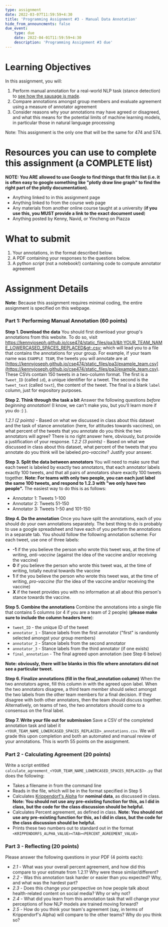 ```yaml
---
type: assignment
date: 2022-03-07T11:59:59+4:30
title: 'Programming Assignment #3 - Manual Data Annotation'
hide_from_announcments: false
due_event: 
    type: due
    date: 2022-04-01T11:59:59+4:30
    description: 'Programming Assignment #3 due'
---
```


# Learning Objectives

In this assignment, you will:

1. Perform manual annotation for a real-world NLP task (stance detection) to [see how the sausage is made](https://en.wiktionary.org/wiki/how_the_sausage_gets_made).
2. Compare annotations amongst group members and evaluate agreement using a measure of annotator agreement
3. Consider reasons why your annotations may have agreed or disagreed, and what this means for the potential limits of machine learning models, in particular those in natural language processing

Note: This assignment is the only one that will be the same for 474 and 574.

# Resources you can use to complete this assignment (a COMPLETE list)

**NOTE: You ARE allowed to use Google to find things that fit this list (i.e. it is often easy to google something like "plotly draw line graph" to find the right part of the plotly documentation).**

- Anything linked to in this assignment page
- Anything linked to from the course web page
- Any materials from another online course taught at a university (**if you use this, you MUST provide a link to the exact document used**)
- Anything posted by Kenny, Navid, or Yincheng on Piazza

# What to submit

1. Your annotations, in the format described below.
2. A PDF containing your responses to the questions below.
3. A python *script* (not a notebook!) containing code to compute annotator agreement

# Assignment Details

**Note:** Because this assignment requires minimal coding, the entire assignment is specified on this webpage.

### Part 1: Performing Manual Annotation (60 points)

**Step 1. Download the data** You should first download your group's annotations from this website. To do so, visit https://kennyjoseph.github.io/cse474/static_files/pa3/&lt;YOUR_TEAM_NAME_LOWERCASED_SPACES_REPLACED&gt;.csv; which will lead you to a file that contains the annotations for your group. For example, if your team name was `EXAMPLE TEAM`, the tweets you will annotate are at [https://kennyjoseph.github.io/cse474/static_files/pa3/example_team.csv](https://kennyjoseph.github.io/cse474/static_files/pa3/example_team.csv). These CSVs contain 150 tweets in a two-column format. The first is a `Tweet_ID` (called `id`), a unique identifier for a tweet. The second is the `tweet_text` (called `text`), the content of the tweet. The final is a blank `label` column, just for expository purposes.

**Step 2. Think through the task a bit** Answer the following questions *before beginning annotation*! (I know, we can't make you, but you'll learn more if you do :) ).

*1.2.1 (2 points)* - Based on what we discussed in class about this dataset and the task of stance annotation (here, for attitudes towards vaccines), on what percent of the tweets that you annotate do you think the two annotators will agree? There is no right answer here, obviously, but provide a justification of your response.
*1.2.2 (3 points)* - Based on what we discussed in class about this dataset, what percent of the tweets that you annotate do you think will be labeled *pro-vaccine*? Justify your answer.

**Step 3. Split the data between annotators** You will need to make sure that each tweet is labeled by exactly two annotators, that each annotator labels exactly 100 tweets, and that all pairs of annotators share exactly 100 tweets together. **Note: For teams with only two people, you can each just label the same 100 tweets, and respond to 1.2.3 with "we only have two people".** The easiest way to do this is as follows:
- Annotator 1: Tweets 1-100
- Annotator 2: Tweets 51-150
- Annotator 3: Tweets 1-50 and 101-150

**Step 4. Do the annotation**  Once you have split the annotations, each of you should do your own annotations separately. The best thing to do is probably to use a google spreadsheet and have each of you perform the annotations in a separate tab. You should follow the following annotation scheme:
For each tweet, use one of three labels:
- **-1** if the you believe the person who wrote this tweet was, at the time of writing, *anti-vaccine* (against the idea of the vaccine and/or receiving the vaccine)
- **0** if you believe the person who wrote this tweet was, at the time of writing, totally neutral towards the vaccine
- **1** if the you believe the person who wrote this tweet was, at the time of writing, *pro-vaccine* (for the idea of the vaccine and/or receiving the vaccine)
- **X** if the tweet provides you with no information at all about this person's stance towards the vaccine.

**Step 5. Combine the annotations** Combine the annotations into a single file that contains 5 columns (or 4 if you are a team of 2 people) (**please make sure to include the column headers here**):
- `tweet_ID` - the unique ID of the tweet
- `annotator_1` - Stance labels from the first annotator ("first" is randomly selected amongst your group members) 
- `annotator_2` - Stance labels from the second annotator
- `annotator_3` - Stance labels from the third annotator (if one exists)
- `final_annotation` - The final agreed upon annotation (see Step 6 below)

**Note: obviously, there will be blanks in this file where annotators did not see a particular tweet.**

**Step 6. Finalize annotations (fill in the final_annotation column)** When the two annotators agree, fill this column in with the agreed upon label. When the two annotators disagree, a third team member should select amongst the two labels from the other team members for a final decision. If they disagree with both other annotators, then the team should discuss together. Alternatively, on teams of two, the two annotators should come to a consensus on the final label.

**Step 7. Write your file out for submission** Save a CSV of the completed annotation task and label it
`<YOUR_TEAM_NAME_LOWERCASED_SPACES_REPLACED>_annotations.csv`. We will grade this upon completion and both an automated and manual review of your annotations. This is worth 55 points on the assignment.


### Part 2 - Calculating Agreement (20 points)

Write a script entitled `calculate_agreement_<YOUR_TEAM_NAME_LOWERCASED_SPACES_REPLACED>.py` that does the following:

- Takes a filename in from the command line
- Reads in the file, which will be in the format specified in Step 5
- Calculates [Krippendorf's Alpha](https://en.wikipedia.org/wiki/Krippendorff%27s_alpha) for **nominal data**, as discussed in class. **Note: You should not use any pre-existing function for this, as I did in class, but the code for the class discussion should be helpful.**
- Calculates Percent agreement, as defined in class. **Note: You should not use any pre-existing function for this, as I did in class, but the code for the class discussion should be helpful.**
- Prints these two numbers out to standard out in the format `<KRIPPENDORFS_ALPHA_VALUE><TAB><PERCENT_AGREEMENT_VALUE>`

### Part 3 - Reflecting (20 points)

Please answer the following questions in your PDF (4 points each):

- *2.1* - What was your overall percent agreement, and how did this compare to your estimate from 1.2.1? Why were these similar/different?
- *2.2* - Was this annotation task harder or easier than you expected? Why, and what was the hardest part?
- *2.3* - Does this change your perspective on how people talk about health-related content on social media? Why or why not?
- *2.4* - What did you learn from this annotation task that will change your perceptions of how NLP models are trained moving forward?
- *2.5* - How do you think your team's agreement (say, in terms of Krippendorf's Alpha) will compare to the other teams? Why do you think so?
